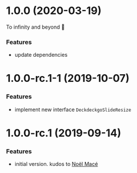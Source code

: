<a name="1.0.0"></a>

# 1.0.0 (2020-03-19)

To infinity and beyond 🚀

### Features

- update dependencies

<a name="1.0.0-rc.1-1"></a>

# 1.0.0-rc.1-1 (2019-10-07)

### Features

- implement new interface `DeckdeckgoSlideResize`

<a name="1.0.0-rc.1"></a>

# 1.0.0-rc.1 (2019-09-14)

### Features

- initial version. kudos to [Noël Macé](https://github.com/noelmace)
